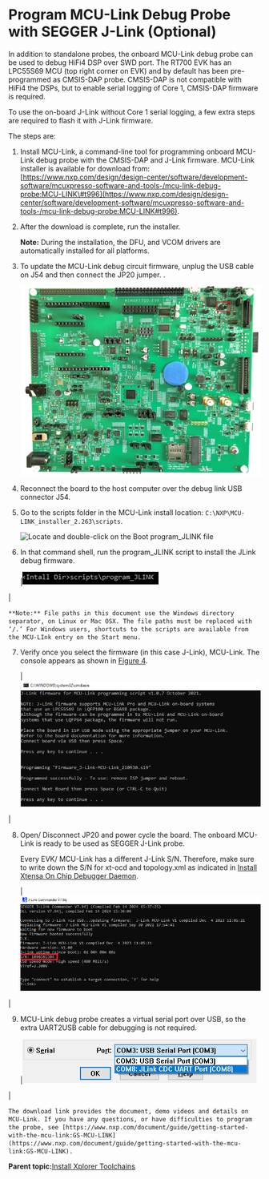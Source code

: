 # Program MCU-Link Debug Probe with SEGGER J-Link \(Optional\)

In addition to standalone probes, the onboard MCU-Link debug probe can be used to debug HiFi4 DSP over SWD port. The RT700 EVK has an LPC55S69 MCU \(top right corner on EVK\) and by default has been pre-programmed as CMSIS-DAP probe. CMSIS-DAP is not compatible with HiFi4 the DSPs, but to enable serial logging of Core 1, CMSIS-DAP firmware is required.

To use the on-board J-Link without Core 1 serial logging, a few extra steps are required to flash it with J-Link firmware.

The steps are:

1.  Install MCU-Link, a command-line tool for programming onboard MCU-Link debug probe with the CMSIS-DAP and J-Link firmware. MCU-Link installer is available for download from: [https://www.nxp.com/design/design-center/software/development-software/mcuxpresso-software-and-tools-/mcu-link-debug-probe:MCU-LINK\#t996](https://www.nxp.com/design/design-center/software/development-software/mcuxpresso-software-and-tools-/mcu-link-debug-probe:MCU-LINK#t996).
2.  After the download is complete, run the installer.

    **Note:** During the installation, the DFU, and VCOM drivers are automatically installed for all platforms.

3.  To update the MCU-Link debug circuit firmware, unplug the USB cable on J54 and then connect the JP20 jumper. .

    ![](../images/image11.png "Connect JP20")

4.  Reconnect the board to the host computer over the debug link USB connector J54.
5.  Go to the scripts folder in the MCU-Link install location: `C:\NXP\MCU-LINK_installer_2.263\scripts`.

    ![](../images/image12.png "Locate and double-click on the Boot
    							program_JLINK
    							file ")

6.  In that command shell, run the program\_JLINK script to install the JLink debug firmware.

    |![](../images/image13.png "Run program_JLINK")

|

    **Note:** File paths in this document use the Windows directory separator, on Linux or Mac OSX. The file paths must be replaced with ‘/.’ For Windows users, shortcuts to the scripts are available from the MCU-LInk entry on the Start menu.

7.  Verify once you select the firmware \(in this case J-Link\), MCU-Link. The console appears as shown in [Figure 4](program_lpc-link2_with_segger_j-link.md#JJEFJHWV).

    |![](../images/image14.png "Console after selecting the firmware")

|

8.  Open/ Disconnect JP20 and power cycle the board. The onboard MCU-Link is ready to be used as SEGGER J-Link probe.

    Every EVK/ MCU-Link has a different J-Link S/N. Therefore, make sure to write down the S/N for xt-ocd and topology.xml as indicated in [Install Xtensa On Chip Debugger Daemon](install_xtensa_on_chip_debugger_daemon.md#).

    |![](../images/image15.png "Select J-Link Commander")

|

9.  MCU-Link debug probe creates a virtual serial port over USB, so the extra UART2USB cable for debugging is not required.

    |![](../images/image16.png "Select Port")

|

    The download link provides the document, demo videos and details on MCU-Link. If you have any questions, or have difficulties to program the probe, see [https://www.nxp.com/document/guide/getting-started-with-the-mcu-link:GS-MCU-LINK](https://www.nxp.com/document/guide/getting-started-with-the-mcu-link:GS-MCU-LINK).


**Parent topic:**[Install Xplorer Toolchains](../topics/install_xplorer_toolchains.md)

